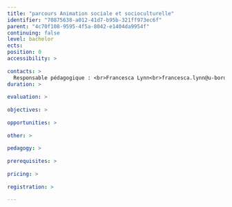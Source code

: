 ```yaml
---
title: "parcours Animation sociale et socioculturelle"
identifier: "70875638-a012-41d7-b95b-321ff973ec6f"
parent: "4c70f108-9595-4f5a-8042-e1404da9954f"
continuing: false
level: bachelor
ects: 
position: 0
accessibility: >
   
contacts: >
  Responsable pédagogique : <br>Francesca Lynn<br>francesca.lynn@u-bordeaux-montaigne.fr<br><br>Secrétariat : <br>Karine Dubois<br>Karine.Dubois@u-bordeaux-montaigne.fr<br>05 57 12 21 35<br><br>Mélisse Debès<br>Melisse.Debes@iut.u-bordeaux-montaigne.fr<br>05 57 12 21 59 
duration: >
   
evaluation: >
   
objectives: >
   
opportunities: >
   
other: >
   
pedagogy: >
   
prerequisites: >
   
pricing: >
   
registration: >
   
---
```



